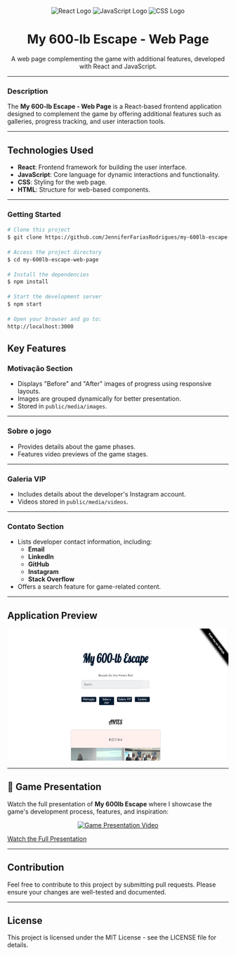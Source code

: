 <p align="center">
 <img src="https://upload.wikimedia.org/wikipedia/commons/a/a7/React-icon.svg" height="200" width="250" alt="React Logo">  
 <img src="https://upload.wikimedia.org/wikipedia/commons/6/6a/JavaScript-logo.png" height="200" width="250" alt="JavaScript Logo"> 
 <img src="https://upload.wikimedia.org/wikipedia/commons/d/d5/CSS3_logo_and_wordmark.svg" height="200" width="250" alt="CSS Logo">
</p>

<h1 align="center"> My 600-lb Escape - Web Page </h1>
<p align="center">A web page complementing the game with additional features, developed with React and JavaScript.</p>

---

### Description

The **My 600-lb Escape - Web Page** is a React-based frontend application designed to complement the game by offering additional features such as galleries, progress tracking, and user interaction tools.

---

## **Technologies Used**

- **React**: Frontend framework for building the user interface.
- **JavaScript**: Core language for dynamic interactions and functionality.
- **CSS**: Styling for the web page.
- **HTML**: Structure for web-based components.

---

### Getting Started

```bash
# Clone this project
$ git clone https://github.com/JenniferFariasRodrigues/my-600lb-escape-web-page.git

# Access the project directory
$ cd my-600lb-escape-web-page

# Install the dependencies
$ npm install

# Start the development server
$ npm start

# Open your browser and go to:
http://localhost:3000
```

## Key Features

### **Motivação Section**

- Displays "Before" and "After" images of progress using responsive layouts.
- Images are grouped dynamically for better presentation.
- Stored in `public/media/images`.

---

### **Sobre o jogo**

- Provides details about the game phases.
- Features video previews of the game stages.

---

### **Galeria VIP**

- Includes details about the developer's Instagram account.
- Videos stored in `public/media/videos`.

---

### **Contato Section**

- Lists developer contact information, including:
  - **Email**
  - **LinkedIn**
  - **GitHub**
  - **Instagram**
  - **Stack Overflow**
- Offers a search feature for game-related content.

---

## Application Preview

<p align="center">
 <img src="public/media/images/web_page_preview.jpeg" height="300" width="550" alt="Web Page Preview">
</p>

---

## 🎥 Game Presentation

Watch the full presentation of **My 600lb Escape** where I showcase the game's development process, features, and inspiration:

<p align="center">
  <a href="https://youtu.be/q9BRSRCbgeQ" target="_blank">
    <img src="https://img.youtube.com/vi/q9BRSRCbgeQ/0.jpg" alt="Game Presentation Video" width="400">
  </a>
</p>

[Watch the Full Presentation](https://youtu.be/q9BRSRCbgeQ)

---

## Contribution

Feel free to contribute to this project by submitting pull requests. Please ensure your changes are well-tested and documented.

---

## License

This project is licensed under the MIT License - see the LICENSE file for details.
